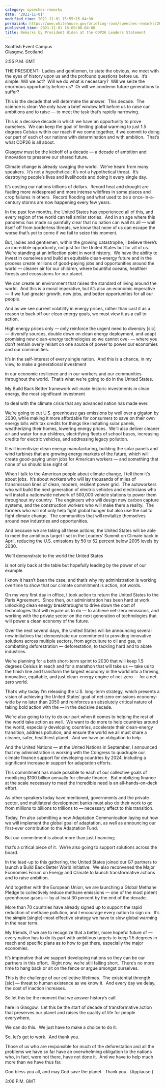 ```yaml
---
category: speeches-remarks
date: '2021-11-01'
modified_time: 2021-11-01 15:55:15-04:00
permalink: https://www.whitehouse.gov/briefing-room/speeches-remarks/2021/11/01/remarks-by-president-biden-at-the-cop26-leaders-statement/
published_time: 2021-11-01 16:00:00-04:00
title: Remarks by President Biden at the COP26 Leaders Statement
---
```

 
Scottish Event Campus  
Glasgow, Scotland

2:55 P.M. GMT

THE PRESIDENT:  Ladies and gentlemen, to state the obvious, we meet with
the eyes of history upon us and the profound questions before us.  It’s
simple: Will we act?  Will we do what is necessary?  Will we seize the
enormous opportunity before us?  Or will we condemn future generations
to suffer?

This is the decade that will determine the answer.  This decade.  The
science is clear: We only have a brief window left before us to raise
our ambitions and to raise — to meet the task that’s rapidly narrowing.

This is a decisive decade in which we have an opportunity to prove
ourselves.  We can keep the goal of limiting global warming to just 1.5
degrees Celsius within our reach if we come together, if we commit to
doing our part of each of our nations with determination and with
ambition.  That’s what COP26 is all about.

Glasgow must be the kickoff of a decade — a decade of ambition and
innovation to preserve our shared future.

Climate change is already ravaging the world.  We’ve heard from many
speakers.  It’s not a hypothetical; it’s not a hypothetical threat. 
It’s destroying people’s lives and livelihoods and doing it every single
day.

It’s costing our nations trillions of dollars.  Record heat and drought
are fueling more widespread and more intense wildfires in some places
and crop failures in others.  Record flooding and what used to be a
once-in-a-century storms are now happening every few years. 

In the past few months, the United States has experienced all of this,
and every region of the world can tell similar stories.  And in an age
where this pandemic has made so painfully clear that no nation can wall
its all — wall itself off from borderless threats, we know that none of
us can escape the worse that’s yet to come if we fail to seize this
moment.

But, ladies and gentlemen, within the growing catastrophe, I believe
there’s an incredible opportunity, not just for the United States but
for all of us.  We’re standing at an inflection point in world history. 
We have the ability to invest in ourselves and build an equitable
clean-energy future and in the process create millions of good-paying
jobs and opportunities around the world — cleaner air for our children,
where bountiful oceans, healthier forests and ecosystems for our planet.

We can create an environment that raises the standard of living around
the world.  And this is a moral imperative, but it’s also an economic
imperative — if we fuel greater growth, new jobs, and better
opportunities for all our people.

And as we see current volatility in energy prices, rather than cast it
as a reason to back off our clean energy goals, we must view it as a
call to action. 

High energy prices only — only reinforce the urgent need to diversiry
\[sic\] — diversify sources, double down on clean energy deployment, and
adapt promising new clean-energy technologies so we cannot ove- — where
you don’t remain overly reliant on one source of power to power our
economies and our communities.

It’s in the self-interest of every single nation.  And this is a chance,
in my view, to make a generational investment

in our economic resilience and in our workers and our communities
throughout the world.  That’s what we’re going to do in the United
States.

My Build Back Better framework will make historic investments in clean
energy, the most significant investment

to deal with the climate crisis that any advanced nation has made ever.

We’re going to cut U.S. greenhouse gas emissions by well over a gigaton
by 2030, while making it more affordable for consumers to save on their
own energy bills with tax credits for things like installing solar
panels, weatherizing their homes, lowering energy prices.  We’ll also
deliver cleaner air and water for our children, electrifying fleets of
school buses, increasing credits for electric vehicles, and addressing
legacy pollution. 

It will incentivize clean energy manufacturing, building the solar
panels and wind turbines that are growing energy markets of the future,
which will create good-paying union jobs for American workers — and
something that none of us should lose sight of.

When I talk to the American people about climate change, I tell them
it’s about jobs.  It’s about workers who will lay thousands of miles of
transmission lines of clean, modern, resilient power grid.  The
autoworkers who will build the next generation of electric vehicles and
electricians who will install a nationwide network of 500,000 vehicle
stations to power them throughout my country.  The engineers who will
design new carbon capture systems, and the construction workers who will
make them a reality.  The farmers who will not only help fight global
hunger but also use the soil to fight climate change.  The communities
that will revitalize themselves around new industries and opportunities.

And because we are taking all these actions, the United States will be
able to meet the ambitious target I set in the Leaders’ Summit on
Climate back in April, reducing the U.S. emissions by 50 to 52 percent
below 2005 levels by 2030.

We’ll demonstrate to the world the United States

is not only back at the table but hopefully leading by the power of our
example. 

I know it hasn’t been the case, and that’s why my administration is
working overtime to show that our climate commitment is action, not
words.

On my very first day in office, I took action to return the United
States to the Paris Agreement.  Since then, our administration has been
hard at work unlocking clean energy breakthroughs to drive down the cost
of technologies that will require us to do — to achieve net-zero
emissions, and working with the private sector on the next generation of
technologies that will power a clean economy of the future.

Over the next several days, the United States will be announcing several
new initiatives that demonstrate our commitment to providing innovative
solutions across multiple sectors, from agriculture to oil and gas, to
combatting deforestration — deforestation, to tackling hard and to abate
industries.

We’re planning for a both short-term sprint to 2030 that will keep 1.5
degrees Celsius in reach and for a marathon that will take us — take us
to the finish line and transform the largest economy in the world into a
thriving, innovative, equitable, and just clean-energy engine of
net-zero — for a net-zero world. 

That’s why today I’m releasing the U.S. long-term strategy, which
presents a vision of achieving the United States’ goal of net-zero
emissions economy-wide by no later than 2050 and reinforces an
absolutely critical nature of taking bold action with the — in the
decisive decade.

We’re also going to try to do our part when it comes to helping the rest
of the world take action as well.  We want to do more to help countries
around the world, especially developing countries, accelerate their
clean-energy transition, address pollution, and ensure the world we all
must share a cleaner, safer, healthiest planet.  And we have an
obligation to help.

And the United Nations — at the United Nations in September, I announced
that my administration is working with the Congress to quadruple our
climate finance support for developing countries by 2024, including a
significant increase in support for adaptation efforts.

This commitment has made possible to each of our collective goals of
mobilizing $100 billion annually for climate finance.  But mobilizing
finance at the scale necessary to meet the incredible need is an
all-hands-on-deck effort.

As other speakers today have mentioned, governments and the private
sector, and multilateral development banks must also do their work to go
from millions to billions to trillions to — necessary affect to this
transition.

Today, I’m also submitting a new Adaptation Communication laying out how
we will implement the global goal of adaptation, as well as announcing
our first-ever contribution to the Adaptation Fund.

But our commitment is about more than just financing;

that’s a critical piece of it.  We’re also going to support solutions
across the board.

In the lead-up to this gathering, the United States joined our G7
partners to launch a Build Back Better World initiative.  We also
reconvened the Major Economies Forum on Energy and Climate to launch
transformative actions and to raise ambition.

And together with the European Union, we are launching a Global Methane
Pledge to collectively reduce methane emissions — one of the most potent
greenhouse gases — by at least 30 percent by the end of the decade.

More than 70 countries have already signed up to support the rapid
reduction of methane pollution, and I encourage every nation to sign
on.  It’s the <s>simple</s> \[single\]-most effective strategy we have
to slow global warming in the near term. 

My friends, if we are to recognize that a better, more hopeful future of
— every nation has to do its part with ambitious targets to keep 1.5
degrees in reach and specific plans as to how to get there, especially
the major economies.

It’s imperative that we support developing nations so they can be our
partners in this effort.  Right now, we’re still falling short.  There’s
no more time to hang back or sit on the fence or argue amongst
ourselves.

This is the challenge of our collective lifetimes.  The existential
thrength \[sic\] — threat to human existence as we know it.  And every
day we delay, the cost of inaction increases.

So let this be the moment that we answer history’s call 

here in Glasgow.  Let this be the start of decade of transformative
action that preserves our planet and raises the quality of life for
people everywhere.

We can do this.  We just have to make a choice to do it.

So, let’s get to work.  And thank you. 

Those of us who are responsible for much of the deforestation and all
the problems we have so far have an overwhelming obligation to the
nations who, in fact, were not there, have not done it.  And we have to
help much more than we have thus far.

God bless you all, and may God save the planet.  Thank you. 
(Applause.) 

3:06 P.M. GMT
